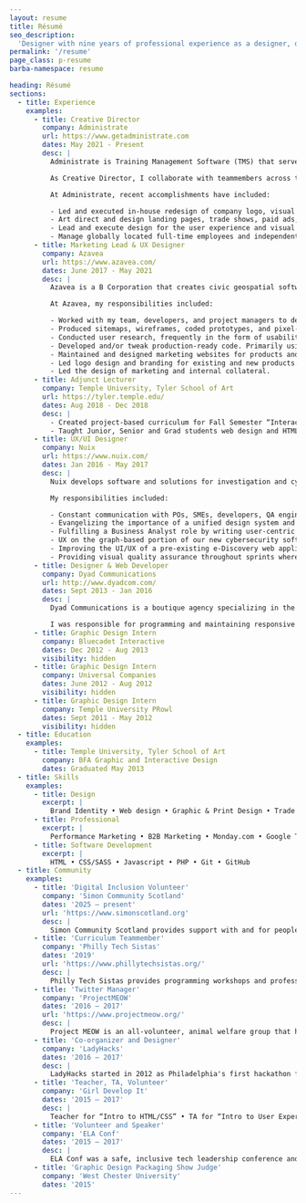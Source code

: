```yaml
---
layout: resume
title: Résumé
seo_description:
  'Designer with nine years of professional experience as a designer, design leader, and web developer.'
permalink: '/resume'
page_class: p-resume
barba-namespace: resume

heading: Résumé
sections:
  - title: Experience
    examples:
      - title: Creative Director
        company: Administrate
        url: https://www.getadministrate.com
        dates: May 2021 - Present
        desc: |
          Administrate is Training Management Software (TMS) that serves as learning tech infrastructure for enterprise training.

          As Creative Director, I collaborate with teammembers across the company to further develop Administrate's brand. Working with our Marketing Team, I also leverage my past experience as a front-end web developer and user experience designer to improve how customers and potential customers interact with our brand through digital channels.

          At Administrate, recent accomplishments have included:

          - Led and executed in-house redesign of company logo, visual identity, and brand architecture strategy. Engaged Senior Leadership Team in workshops to clarify our brand personality and coordinated execution across all functions of the business.
          - Art direct and design landing pages, trade shows, paid ads, social media, and email marketing. 
          - Lead and execute design for the user experience and visual design of marketing website and landing pages.
          - Manage globally located full-time employees and independent contractors, ranging from junior to mid-level specialists in Organic Growth, Web Production, Web Development, Design, Video Production, and Social Media. 
      - title: Marketing Lead & UX Designer
        company: Azavea
        url: https://www.azavea.com/
        dates: June 2017 - May 2021
        desc: |
          Azavea is a B Corporation that creates civic geospatial software and data analytics for the web. Their mission is to advance the state of the art in geospatial technology and apply it for civic, social, and environmental impact. 

          At Azavea, my responsibilities included:

          - Worked with my team, developers, and project managers to design websites and web applications from a user-centric point of view. I worked on projects from conception all the way through production.
          - Produced sitemaps, wireframes, coded prototypes, and pixel-perfect designs.
          - Conducted user research, frequently in the form of usability tests and user interviews.
          - Developed and/or tweak production-ready code. Primarily using HTML, CSS/SASS, and Javascript or React with an eye on accessibility and semantic markup.
          - Maintained and designed marketing websites for products and company microsites.
          - Led logo design and branding for existing and new products.
          - Led the design of marketing and internal collateral.
      - title: Adjunct Lecturer
        company: Temple University, Tyler School of Art
        url: https://tyler.temple.edu/
        dates: Aug 2018 - Dec 2018
        desc: |
          - Created project-based curriculum for Fall Semester “Interactive Design” course for Tyler School of Art BFA Program.
          - Taught Junior, Senior and Grad students web design and HTML, CSS, and jQuery web development skills.
      - title: UX/UI Designer
        company: Nuix
        url: https://www.nuix.com/
        dates: Jan 2016 - May 2017
        desc: |
          Nuix develops software and solutions for investigation and cybersecurity incident response.

          My responsibilities included: 

          - Constant communication with POs, SMEs, developers, QA engineers, and scrummasters in an Agile environment to produce wireframes and high-fidelity designs.
          - Evangelizing the importance of a unified design system and presenting business reasons for developing a dynamic pattern library with our frontend development team.
          - Fulfilling a Business Analyst role by writing user-centric tickets in Jira.
          - UX on the graph-based portion of our new cybersecurity software which required directly interfacing with UK-based colleagues, designing wireframes and high-fidelities alongside developers, and documenting features in Confluence for QA and those outside of the scrum team.
          - Improving the UI/UX of a pre-existing e-Discovery web application.
          - Providing visual quality assurance throughout sprints where needed.
      - title: Designer & Web Developer
        company: Dyad Communications
        url: http://www.dyadcom.com/
        dates: Sept 2013 - Jan 2016
        desc: |
          Dyad Communications is a boutique agency specializing in the delivery of web experiences for high-end architects and interior designers. My role included a significant amount of direct client interaction throughout the design, development and delivery process as well as the mentoring of Dyad’s more junior developers.

          I was responsible for programming and maintaining responsive websites using HTML5, CSS3, jQuery, the Sencha Touch framework, PHP and PHP-based content management systems. Beyond my day-to-day duties, I championed and managed Dyad’s migration from SVN to Git version control and the company’s transition from the ExpressionEngine content management system to WordPress.
      - title: Graphic Design Intern
        company: Bluecadet Interactive
        dates: Dec 2012 - Aug 2013
        visibility: hidden
      - title: Graphic Design Intern
        company: Universal Companies
        dates: June 2012 - Aug 2012
        visibility: hidden
      - title: Graphic Design Intern
        company: Temple University PRowl
        dates: Sept 2011 - May 2012
        visibility: hidden
  - title: Education
    examples:
      - title: Temple University, Tyler School of Art
        company: BFA Graphic and Interactive Design
        dates: Graduated May 2013
  - title: Skills
    examples:
      - title: Design
        excerpt: |
          Brand Identity • Web design • Graphic & Print Design • Trade Show Design • Figma • Photoshop • Illustrator • InDesign • AfterEffects • Premiere • Illustration • Social media • Discovery • A/B testing
      - title: Professional
        excerpt: |
          Performance Marketing • B2B Marketing • Monday.com • Google Tag Manager/Analytics • Microsoft Word • Microsoft Excel • G Suite • Miro • Atlassian
      - title: Software Development
        excerpt: |
          HTML • CSS/SASS • Javascript • PHP • Git • GitHub
  - title: Community
    examples:
      - title: 'Digital Inclusion Volunteer'
        company: 'Simon Community Scotland'
        dates: '2025 – present'
        url: 'https://www.simonscotland.org'
        desc: |
          Simon Community Scotland provides support with and for people affected by homelessness. Through their Edinburgh and Glasgow hubs, they provide information, advice, care, support, accommodation, and homes. I am a volunteer with the Digital Inclusion program, through which I help people get connected through devices, data, and/or support. Our goal is to help people get and stay connected to their communities, families, and responsibilities digitally. 
      - title: 'Curriculum Teammember'
        company: 'Philly Tech Sistas'
        dates: '2019'
        url: 'https://www.phillytechsistas.org/'
        desc: |
          Philly Tech Sistas provides programming workshops and professional development events for women of color. I joined the curriculum team for their first year of classes in 2019. On that team, provided input and feedback on courses created by other team-members, co-wrote the first part of the HTML and CSS course and co-taught the first iteration of the class.
      - title: 'Twitter Manager'
        company: 'ProjectMEOW'
        dates: '2016 – 2017'
        url: 'https://www.projectmeow.org/'
        desc: |
          Project MEOW is an all-volunteer, animal welfare group that helps residents humanely reduce their feral and stray cat populations. I worked with the organization as their Twitter Manager in 2016 and 2017 and worked with their Executive Director on a poster campaign.
      - title: 'Co-organizer and Designer'
        company: 'LadyHacks'
        dates: '2016 – 2017'
        desc: |
          LadyHacks started in 2012 as Philadelphia's first hackathon for women. I was a co-organizer in 2016 and 2017. In addition to working with the rest of the team on planning and executing the event, I was responsible for designing and developing its identity and website.
      - title: 'Teacher, TA, Volunteer'
        company: 'Girl Develop It'
        dates: '2015 – 2017'
        desc: |
          Teacher for “Intro to HTML/CSS” • TA for “Intro to User Experience” and “Intro to Writing SVG”
      - title: 'Volunteer and Speaker'
        company: 'ELA Conf'
        dates: '2015 – 2017'
        desc: |
          ELA Conf was a safe, inclusive tech leadership conference and community for adult womxn, trans men, and genderqueer people to connect. I volunteered at the conference in 2015 and 2016, and also gave two talks, one about toxic workplaces at the 2017 conference and another called “Teaching with Illustrations” in 2015.
      - title: 'Graphic Design Packaging Show Judge'
        company: 'West Chester University'
        dates: '2015'
---
```

